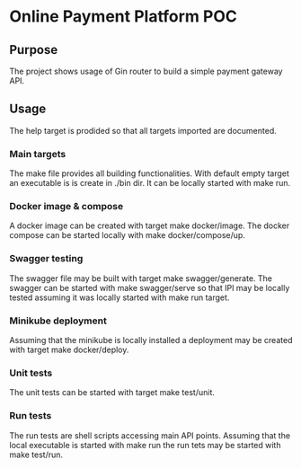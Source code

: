 # Online Payment Platform POC

## Purpose

The project shows usage of Gin router to build a simple payment gateway API.

## Usage

The help target is prodided so that all targets imported are documented.

### Main targets

The make file provides all building functionalities. With default empty target
an executable is is create in ./bin dir. It can be locally started with make run.

### Docker image & compose

A docker image can be created with target make docker/image. The docker
compose can be started locally with make docker/compose/up.

### Swagger testing

The swagger file may be built with target make swagger/generate. The swagger
can be started with make swagger/serve so that IPI may be locally tested
assuming it was locally started with make run target.

### Minikube deployment

Assuming that the minikube is locally installed a deployment may be created
with target make docker/deploy.

### Unit tests

The unit tests can be started with target make test/unit.

### Run tests

The run tests are shell scripts accessing main API points. Assuming that
the local executable is started with make run the run tets may be started with
make test/run.

